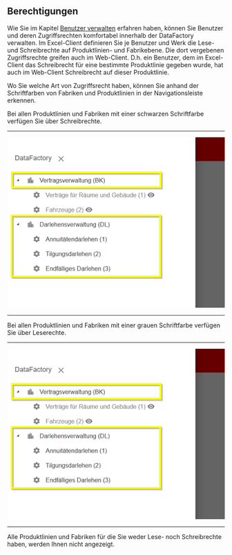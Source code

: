 ## Berechtigungen

Wie Sie im Kapitel [Benutzer verwalten](der-excel-client/werk/benutzer-verwalten.md) erfahren haben, können Sie Benutzer und deren Zugriffsrechten komfortabel innerhalb der DataFactory verwalten. Im Excel-Client definieren Sie je Benutzer und Werk die Lese- und Schreibrechte auf  Produktlinien- und Fabrikebene. Die dort vergebenen Zugriffsrechte greifen auch im Web-Client. D.h. ein Benutzer, dem im Excel-Client das Schreibrecht für eine bestimmte Produktlinie gegeben wurde, hat auch im Web-Client Schreibrecht auf dieser Produktlinie.

Wo Sie welche Art von Zugriffsrecht haben, können Sie anhand der Schriftfarben von Fabriken und Produktlinien in der Navigationsleiste erkennen.

Bei allen Produktlinien und Fabriken mit einer schwarzen Schriftfarbe verfügen Sie über Schreibrechte.

---
![](/Pictures/Web-Client/Berechtigungen/berechtigungen_1.png)

---

Bei allen Produktlinien und Fabriken mit einer grauen Schriftfarbe verfügen Sie über Leserechte.

---
![](/Pictures/Web-Client/Berechtigungen/berechtigungen_1.png)

---

Alle Produktlinien und Fabriken für die Sie weder Lese- noch Schreibrechte haben, werden Ihnen nicht angezeigt.